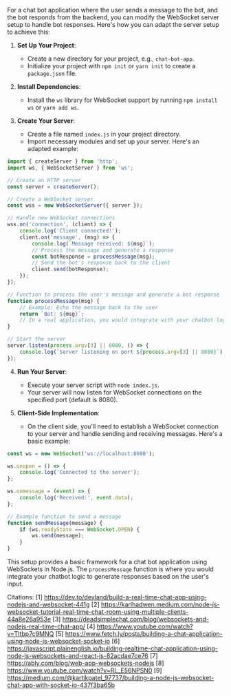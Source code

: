 For a chat bot application where the user sends a message to the bot, and the bot responds from the backend, you can modify the WebSocket server setup to handle bot responses. Here's how you can adapt the server setup to achieve this:

1. **Set Up Your Project**:
   - Create a new directory for your project, e.g., `chat-bot-app`.
   - Initialize your project with `npm init` or `yarn init` to create a `package.json` file.

2. **Install Dependencies**:
   - Install the `ws` library for WebSocket support by running `npm install ws` or `yarn add ws`.

3. **Create Your Server**:
   - Create a file named `index.js` in your project directory.
   - Import necessary modules and set up your server. Here's an adapted example:

```javascript
import { createServer } from 'http';
import ws, { WebSocketServer } from 'ws';

// Create an HTTP server
const server = createServer();

// Create a WebSocket server
const wss = new WebSocketServer({ server });

// Handle new WebSocket connections
wss.on('connection', (client) => {
    console.log('Client connected!');
    client.on('message', (msg) => {
        console.log(`Message received: ${msg}`);
        // Process the message and generate a response
        const botResponse = processMessage(msg);
        // Send the bot's response back to the client
        client.send(botResponse);
    });
});

// Function to process the user's message and generate a bot response
function processMessage(msg) {
    // Example: Echo the message back to the user
    return `Bot: ${msg}`;
    // In a real application, you would integrate with your chatbot logic here
}

// Start the server
server.listen(process.argv[3] || 8080, () => {
    console.log(`Server listening on port ${process.argv[3] || 8080}`);
});
```

4. **Run Your Server**:
   - Execute your server script with `node index.js`.
   - Your server will now listen for WebSocket connections on the specified port (default is 8080).

5. **Client-Side Implementation**:
   - On the client side, you'll need to establish a WebSocket connection to your server and handle sending and receiving messages. Here's a basic example:

```javascript
const ws = new WebSocket('ws://localhost:8080');

ws.onopen = () => {
    console.log('Connected to the server');
};

ws.onmessage = (event) => {
    console.log('Received:', event.data);
};

// Example function to send a message
function sendMessage(message) {
    if (ws.readyState === WebSocket.OPEN) {
        ws.send(message);
    }
}
```

This setup provides a basic framework for a chat bot application using WebSockets in Node.js. The `processMessage` function is where you would integrate your chatbot logic to generate responses based on the user's input.

Citations:
[1] https://dev.to/devland/build-a-real-time-chat-app-using-nodejs-and-websocket-441g
[2] https://karlhadwen.medium.com/node-js-websocket-tutorial-real-time-chat-room-using-multiple-clients-44a8e26a953e
[3] https://deadsimplechat.com/blog/websockets-and-nodejs-real-time-chat-app/
[4] https://www.youtube.com/watch?v=TItbp7c9MNQ
[5] https://www.fetch.ly/posts/building-a-chat-application-using-node-js-websocket-socket-io
[6] https://javascript.plainenglish.io/building-realtime-chat-application-using-node-js-websockets-and-react-js-82acdae7ce76
[7] https://ably.com/blog/web-app-websockets-nodejs
[8] https://www.youtube.com/watch?v=RL_E56NPSN0
[9] https://medium.com/@kartikpatel_97737/building-a-node-js-websocket-chat-app-with-socket-io-437f3ba65b